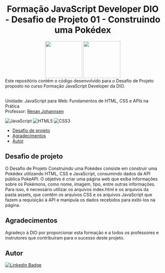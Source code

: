 <h1 align="center">Formação JavaScript Developer DIO - Desafio de Projeto 01 - Construindo uma Pokédex</h1>

<div align="center">
<a href="https://web.dio.me/track/formacao-javascript-developer"><img src="https://hermes.dio.me/tracks/55e7040f-775b-47e5-a8fb-69d002ca17a9.png" align="center" height="120" width="120" ></a> <a href="https://www.dio.me/"><img src="https://hermes.digitalinnovation.one/assets/diome/logo-full.svg" align="center" height="120" width="120" ></a> <br>

</div>
Este repositório contém o código desenvolvido para o Desafio de Projeto proposto no curso Formação JavaScript Developer da DIO. 
<br><br>

Unidade: JavaScript para Web: Fundamentos de HTML, CSS e APIs na Prática <br>
Professor: [Renan Johannsen](https://github.com/RenanJPaula)

![JavaScript](https://img.shields.io/badge/javascript-%23323330.svg?style=for-the-badge&logo=javascript&logoColor=%23F7DF1E)
![HTML5](https://img.shields.io/badge/html5-%23E34F26.svg?style=for-the-badge&logo=html5&logoColor=white)
![CSS3](https://img.shields.io/badge/css3-%231572B6.svg?style=for-the-badge&logo=css3&logoColor=white)

* [Desafio de projeto](#DesafioDeProjeto)
* [Agradecimentos](#Agradecimentos)
* [Autor](#autor)

<h2 id="DesafioDeProjeto">Desafio de projeto</h2>

O Desafio de Projeto Construindo uma Pokédex consiste em construir uma Pokédex utilizando HTML, CSS e JavaScript, consumindo dados da API pública PokeAPI. O objetivo é criar uma página web que exiba informações sobre os Pokémons, como nome, imagem, tipo, entre outras informações. Para isso, é necessário utilizar os arquivos index.html e os arquivos da pasta assets, que contêm os arquivos CSS e os arquivos JavaScript que fazem a requisição à API e manipula os dados recebidos para exibi-los na página.


<h2 id="Agradecimentos">Agradecimentos</h2>

Agradeço à DIO por proporcionar esta formação e a todos os professores e instrutores que contribuíram para o sucesso deste projeto.

<h2 id="autor">Autor</h2>

[![Linkedin Badge](https://img.shields.io/badge/-CleversonGuandalin-%230077B5?style=flat-square&logo=Linkedin&logoColor=white&link=https://www.linkedin.com/in/cleversonguandalin/)](https://www.linkedin.com/in/cleversonguandalin/)
